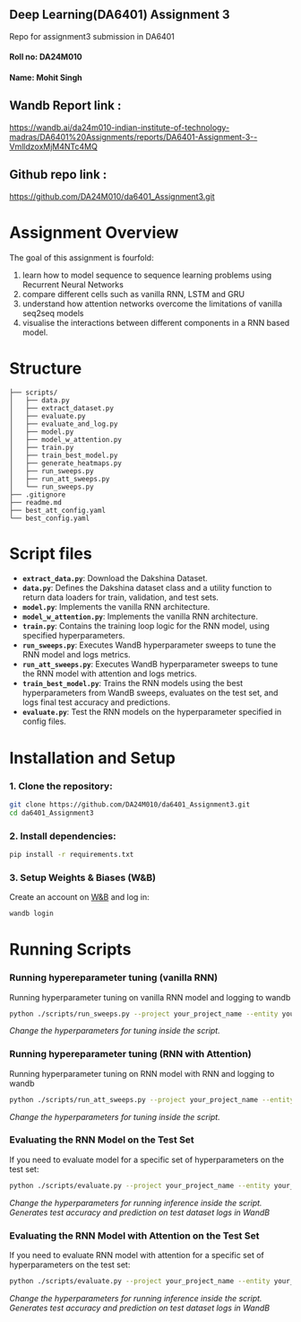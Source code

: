 ## Deep Learning(DA6401) Assignment 3
Repo for assignment3 submission in DA6401

#### Roll no: DA24M010
#### Name: Mohit Singh

## Wandb Report link : 
https://wandb.ai/da24m010-indian-institute-of-technology-madras/DA6401%20Assignments/reports/DA6401-Assignment-3--VmlldzoxMjM4NTc4MQ

## Github repo link :
https://github.com/DA24M010/da6401_Assignment3.git

# Assignment Overview
The goal of this assignment is fourfold: 
1. learn how to model sequence to sequence learning problems using Recurrent Neural Networks 
2. compare different cells such as vanilla RNN, LSTM and GRU
3. understand how attention networks overcome the limitations of vanilla seq2seq models 
4. visualise the interactions between different components in a RNN based model.

# Structure
```
├── scripts/
│   ├── data.py
│   ├── extract_dataset.py
│   ├── evaluate.py
│   ├── evaluate_and_log.py
│   ├── model.py
│   ├── model_w_attention.py
│   ├── train.py
│   ├── train_best_model.py
│   ├── generate_heatmaps.py
│   ├── run_sweeps.py
│   ├── run_att_sweeps.py
│   └── run_sweeps.py
├── .gitignore
├── readme.md
├── best_att_config.yaml
└── best_config.yaml

```

# Script files
- **`extract_data.py`**: Download the Dakshina Dataset.
- **`data.py`**: Defines the Dakshina dataset class and a utility function to return data loaders for train, validation, and test sets.
- **`model.py`**: Implements the vanilla RNN architecture.
- **`model_w_attention.py`**: Implements the vanilla RNN architecture.
- **`train.py`**: Contains the training loop logic for the RNN model, using specified hyperparameters.
- **`run_sweeps.py`**: Executes WandB hyperparameter sweeps to tune the RNN model and logs metrics.
- **`run_att_sweeps.py`**: Executes WandB hyperparameter sweeps to tune the RNN model with attention and logs metrics.
- **`train_best_model.py`**: Trains the RNN models using the best hyperparameters from WandB sweeps, evaluates on the test set, and logs final test accuracy and predictions.
- **`evaluate.py`**: Test the RNN models on the hyperparameter specified in config files. 

# Installation and Setup
### 1. Clone the repository:
```sh
git clone https://github.com/DA24M010/da6401_Assignment3.git
cd da6401_Assignment3
```

### 2. Install dependencies:
```sh
pip install -r requirements.txt
```

### 3. Setup Weights & Biases (W&B)
Create an account on [W&B](https://wandb.ai/) and log in:
```sh
wandb login
```

# Running Scripts
### Running hypereparameter tuning (vanilla RNN)
Running hyperparameter tuning on vanilla RNN model and logging to wandb
```bash
python ./scripts/run_sweeps.py --project your_project_name --entity your_wandb_username
```
*Change the hyperparameters for tuning inside the script.*

### Running hypereparameter tuning (RNN with Attention)
Running hyperparameter tuning on RNN model with RNN and logging to wandb
```bash
python ./scripts/run_att_sweeps.py --project your_project_name --entity your_wandb_username
```
*Change the hyperparameters for tuning inside the script.*

### Evaluating the RNN Model on the Test Set
If you need to evaluate model for a specific set of hyperparameters on the test set:
```bash
python ./scripts/evaluate.py --project your_project_name --entity your_wandb_username --config best_config.yaml
```
*Change the hyperparameters for running inference inside the script. Generates test accuracy and prediction on test dataset logs in WandB*

### Evaluating the RNN Model with Attention on the Test Set
If you need to evaluate RNN model with attention for a specific set of hyperparameters on the test set:
```bash
python ./scripts/evaluate.py --project your_project_name --entity your_wandb_username --config best_att_config.yaml
```
*Change the hyperparameters for running inference inside the script. Generates test accuracy and prediction on test dataset logs in WandB*
